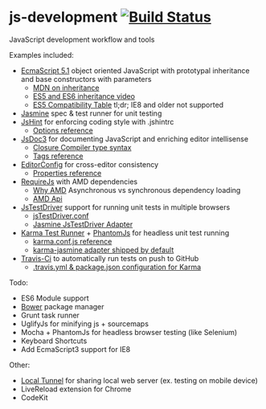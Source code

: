 js-development [![Build Status](https://travis-ci.org/bettiolo/js-development.png?branch=master)](http://travis-ci.org/bettiolo/js-development)
==============

JavaScript development workflow and tools

Examples included:
  - [EcmaScript 5.1](http://www.ecma-international.org/ecma-262/5.1/) object oriented JavaScript with prototypal inheritance and base constructors with parameters
    - [MDN on inheritance](https://developer.mozilla.org/en-US/docs/Web/JavaScript/Introduction_to_Object-Oriented_JavaScript#Inheritance)
    - [ES5 and ES6 inheritance video](http://www.youtube.com/watch?v=NyClWddeO_A)
    - [ES5 Compatibility Table](http://kangax.github.io/es5-compat-table/) tl;dr; IE8 and older not supported
  - [Jasmine](http://pivotal.github.io/jasmine/) spec & test runner for unit testing
  - [JsHint](http://www.jshint.com) for enforcing coding style with .jshintrc
    - [Options reference](http://www.jshint.com/docs/options/)
  - [JsDoc3](http://usejsdoc.org) for documenting JavaScript and enriching editor intellisense
    - [Closure Compiler type syntax](https://developers.google.com/closure/compiler/docs/js-for-compiler#types)
    - [Tags reference](http://usejsdoc.org/index.html#JSDoc3_Tag_Dictionary)
  - [EditorConfig](http://editorconfig.org) for cross-editor consistency
    - [Properties reference](https://github.com/editorconfig/editorconfig/wiki/EditorConfig-Properties)
  - [RequireJs](http://requirejs.org) with AMD dependencies
    - [Why AMD](http://requirejs.org/docs/whyamd.html) Asynchronous vs synchronous dependency loading
    - [AMD Api](https://github.com/amdjs/amdjs-api/wiki/AMD)
  - [JsTestDriver](https://code.google.com/p/js-test-driver/) support for running unit tests in multiple browsers
    - [jsTestDriver.conf](https://code.google.com/p/js-test-driver/wiki/ConfigurationFile)
    - [Jasmine JsTestDriver Adapter](https://github.com/ibolmo/jasmine-jstd-adapter)
  - [Karma Test Runner](http://karma-runner.github.io/) + [PhantomJs](http://phantomjs.org/) for headless unit test running
    - [karma.conf.js reference](http://karma-runner.github.io/0.10/config/configuration-file.html)
    - [karma-jasmine adapter shipped by default](https://github.com/karma-runner/karma-jasmine)
  - [Travis-Ci](https://travis-ci.org) to automatically run tests on push to GitHub
    - [.travis.yml & package.json configuration for Karma](http://karma-runner.github.io/0.10/plus/travis.html)

Todo:
  - ES6 Module support
  - [Bower](https://github.com/bower/bower) package manager
  - Grunt task runner
  - UglifyJs for minifying js + sourcemaps
  - Mocha + PhantomJs for headless browser testing (like Selenium)
  - Keyboard Shortcuts
  - Add EcmaScript3 support for IE8

Other:
  - [Local Tunnel](http://progrium.com/localtunnel) for sharing local web server (ex. testing on mobile device)
  - LiveReload extension for Chrome
  - CodeKit
